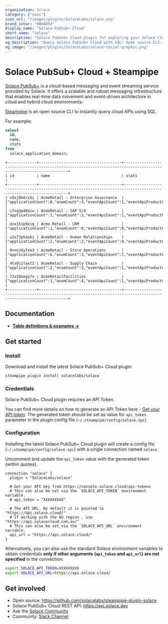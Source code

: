 ```yaml
---
organization: Solace
category: ["saas"]
icon_url: "/images/plugins/SolaceLabs/solace.svg"
brand_color: "#00AD93"
display_name: "Solace PubSub+ Cloud"
short_name: "Solace"
description: "Solace PubSub+ Cloud plugin for exploring your Solace Cloud configuration in depth."
og_description: "Query Solace PubSub+ Cloud with SQL! Open source CLI. No DB required."
og_image: "/images/plugins/SolaceLabs/solace-social-graphic.png"
---
```


# Solace PubSub+ Cloud + Steampipe

[Solace PubSub+](https://www.solace.com) is a cloud-based messaging and event streaming service provided by Solace. It offers a scalable and robust messaging infrastructure that enables real-time data movement and event-driven architecture in cloud and hybrid cloud environments.

[Steampipe](https://steampipe.io) is an open source CLI to instantly query cloud APIs using SQL.

For example:

```sql
select
  id,
  name,
  stats
from
  solace_application_domain;
```

```
+-------------+-------------------------------------+-------------------------------------------------------------------------------------------------------------------+
| id          | name                                | stats                                                                                                             |
+-------------+-------------------------------------+-------------------------------------------------------------------------------------------------------------------+
| n8xj0k6rx5i | AcmeRetail - Enterprise Governance  | {"applicationCount":0,"enumCount":3,"eventApiCount":1,"eventApiProductCount":0,"eventCount":2,"schemaCount":2}    |
| sfxq3pd8xcw | AcmeRetail - SAP S/4                | {"applicationCount":1,"enumCount":2,"eventApiCount":1,"eventApiProductCount":1,"eventCount":8,"schemaCount":26}   |
| dux1k1p9xsg | Acme Retail - CRM                   | {"applicationCount":1,"enumCount":0,"eventApiCount":0,"eventApiProductCount":0,"eventCount":3,"schemaCount":1}    |
| u2x73phaxbj | AcmeRetail - Human Relationships    | {"applicationCount":2,"enumCount":2,"eventApiCount":0,"eventApiProductCount":0,"eventCount":3,"schemaCount":5}    |
| 9nxoj6yfxm3 | AcmeRetail - Store Operations       | {"applicationCount":6,"enumCount":3,"eventApiCount":1,"eventApiProductCount":0,"eventCount":2,"schemaCount":2}    |
| 4tx0jilaxt2 | AcmeRetail - Supply Chain           | {"applicationCount":2,"enumCount":3,"eventApiCount":1,"eventApiProductCount":0,"eventCount":2,"schemaCount":2}    |
| 72x10oegx7u | AcmeRetailFacilities                | {"applicationCount":1,"enumCount":4,"eventApiCount":1,"eventApiProductCount":1,"eventCount":2,"schemaCount":2}    |
+-------------+-------------------------------------+-------------------------------------------------------------------------------------------------------------------+
```

## Documentation

- **[Table definitions & examples →](/plugins/solacelabs/solace/tables)**

## Get started

### Install

Download and install the latest Solace PubSub+ Cloud plugin:

```bash
steampipe plugin install solacelabs/solace
```

### Credentials

Solace PubSub+ Cloud plugin requires an API Token.

You can find more details on how to generate an API Token here - [Get your API token](https://docs.solace.com/Cloud/ght_api_tokens.htm). The generated token should be set as value for `api_token` parameter in the plugin config file (`~/.steampipe/config/solace.spc`) 

### Configuration

Installing the latest Solace PubSub+ Cloud plugin will create a config file (`~/.steampipe/config/solace.spc`) with a single connection named `solace`.

Uncomment and update the `api_token` value with the generated token (within quotes).

```hcl
connection "solace" {
  plugin = "SolaceLabs/solace"

  # Get your API key from https://console.solace.cloud/api-tokens
  # This can also be set via the `SOLACE_API_TOKEN` environment variable.
  # api_token = "XXXXXXXXX"

  # The API URL. By default it is pointed to "https://api.solace.cloud/"
  # If working with the AU region , use "https://api.solacecloud.com.au/"
  # This can also be set via the `SOLACE_API_URL` environment variable.
  api_url = "https://api.solace.cloud/"
}
```

Alternatively, you can also use the standard Solace environment variables to obtain credentials **only if other arguments (`api_token` and `api_url`) are not specified** in the connection:

```sh
export SOLACE_API_TOKEN=XXXXXXXXX
export SOLACE_API_URL=https://api.solace.cloud/
```

## Get involved

- Open source: https://github.com/solacelabs/steampipe-plugin-solace
- Solace PubSub+ Cloud REST API: https://api.solace.dev
- Ask the [Solace Community](https://solace.community)
- Community: [Slack Channel](https://steampipe.io/community/join)
